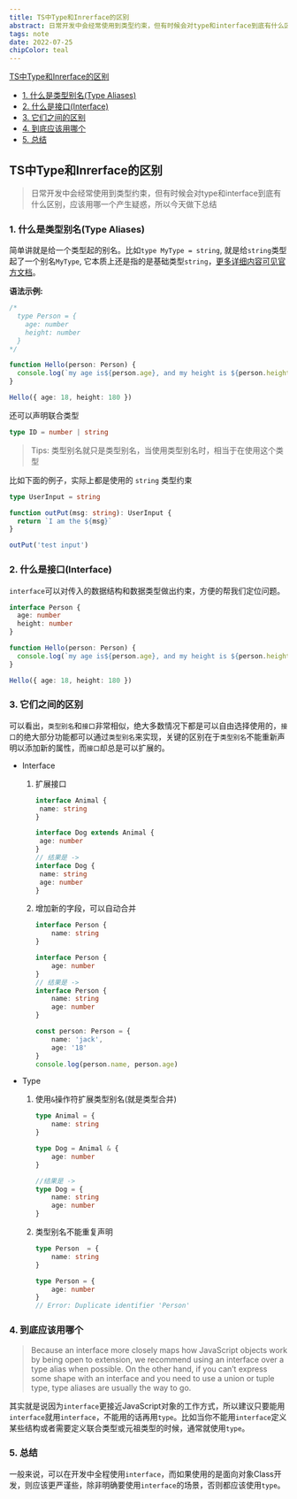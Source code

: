 ```yaml
---
title: TS中Type和Inrerface的区别
abstract: 日常开发中会经常使用到类型约束，但有时候会对type和interface到底有什么区别，到底应该用哪一个产生疑惑。
tags: note
date: 2022-07-25
chipColor: teal
---
```


[TS中Type和Inrerface的区别](#TS中Type和Inrerface的区别)

- [1. 什么是类型别名(Type Aliases)](#1-什么是类型别名type-aliases)
- [2. 什么是接口(Interface)](#2-什么是接口interface)
- [3. 它们之间的区别](#3-它们之间的区别)
- [4. 到底应该用哪个](#4-到底应该用哪个)
- [5. 总结](#5-总结)

<a name="TS中Type和Inrerface的区别"></a>

## TS中Type和Inrerface的区别

> 日常开发中会经常使用到类型约束，但有时候会对type和interface到底有什么区别，应该用哪一个产生疑惑，所以今天做下总结

<a name="1-什么是类型别名type-aliases"></a>

### 1. 什么是类型别名(Type Aliases)

简单讲就是给一个类型起的别名。比如`type MyType = string`, 就是给`string`类型起了一个别名`MyType`, 它本质上还是指的是基础类型`string`，<a href="https://www.typescriptlang.org/docs/handbook/2/everyday-types.html#type-aliases" target="_blank">更多详细内容可见官方文档</a>。

**语法示例:**

```ts
/*
  type Person = {
    age: number
    height: number
  }
*/

function Hello(person: Person) {
  console.log(`my age is${person.age}, and my height is ${person.height}`)
}

Hello({ age: 18, height: 180 })
```

还可以声明联合类型

```ts
type ID = number | string
```

>Tips: 类型别名就只是类型别名，当使用类型别名时，相当于在使用这个类型

比如下面的例子，实际上都是使用的 `string` 类型约束

```ts
type UserInput = string

function outPut(msg: string): UserInput {
  return `I am the ${msg}`
}

outPut('test input')
```

<a name="2-什么是接口interface"></a>

### 2. 什么是接口(Interface)

`interface`可以对传入的数据结构和数据类型做出约束，方便的帮我们定位问题。

```ts
interface Person {
  age: number
  height: number
}

function Hello(person: Person) {
  console.log(`my age is${person.age}, and my height is ${person.height}`)
}

Hello({ age: 18, height: 180 })
```

<a name="3-它们之间的区别"></a>

### 3. 它们之间的区别

可以看出，`类型别名`和`接口`非常相似，绝大多数情况下都是可以自由选择使用的，`接口`的绝大部分功能都可以通过`类型别名`来实现，关键的区别在于`类型别名`不能重新声明以添加新的属性，而`接口`却总是可以扩展的。

- Interface

  1. 扩展接口

     ```typescript
     interface Animal {
      name: string   
     }
     
     interface Dog extends Animal {
      age: number
     }
     // 结果是 ->
     interface Dog {
      name: string
      age: number
     }
     ```

  2. 增加新的字段，可以自动合并

     ```typescript
     interface Person {
         name: string
     }
     
     interface Person {
         age: number
     }
     // 结果是 ->
     interface Person {
         name: string
         age: number
     }
     
     const person: Person = {
         name: 'jack',
         age: '18'
     } 
     console.log(person.name, person.age)
     ```

- Type

  1. 使用`&`操作符扩展类型别名(就是类型合并)

     ```typescript
     type Animal = {
         name: string
     }
     
     type Dog = Animal & {
         age: number
     }
     
     //结果是 ->
     type Dog = {
         name: string
         age: number
     }
     ```

  2. 类型别名不能重复声明

     ```typescript
     type Person  = {
         name: string
     }
     
     type Person = {
         age: number
     }
     // Error: Duplicate identifier 'Person'
     ```

<a name="4-到底应该用哪个"></a>

### 4. 到底应该用哪个

> Because an interface more closely maps how JavaScript objects work by being open to extension, we recommend using an interface over a type alias when possible.
> On the other hand, if you can’t express some shape with an interface and you need to use a union or tuple type, type aliases are usually the way to go.

其实就是说因为`interface`更接近JavaScript对象的工作方式，所以建议只要能用`interface`就用`interface`，不能用的话再用`type`。比如当你不能用`interface`定义某些结构或者需要定义联合类型或元祖类型的时候，通常就使用`type`。

<a name="5-总结"></a>

### 5. 总结

一般来说，可以在开发中全程使用`interface`，而如果使用的是面向对象Class开发，则应该更严谨些，除非明确要使用`interface`的场景，否则都应该使用`type`。
